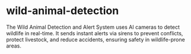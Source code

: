 # wild-animal-detection
The Wild Animal Detection and Alert System uses AI cameras to detect wildlife in real-time. It sends instant alerts via sirens to prevent conflicts, protect livestock, and reduce accidents, ensuring safety in wildlife-prone areas.
